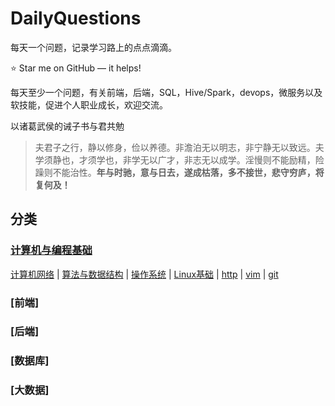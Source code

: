 # DailyQuestions

每天一个问题，记录学习路上的点点滴滴。

⭐️ Star me on GitHub — it helps!

每天至少一个问题，有关前端，后端，SQL，Hive/Spark，devops，微服务以及软技能，促进个人职业成长，欢迎交流。

以诸葛武侯的诫子书与君共勉

> 夫君子之行，静以修身，俭以养德。非澹泊无以明志，非宁静无以致远。夫学须静也，才须学也，非学无以广才，非志无以成学。淫慢则不能励精，险躁则不能治性。**年与时驰，意与日去，遂成枯落，多不接世，悲守穷庐，将复何及！**

## 分类

### [计算机与编程基础](https://q.shanyue.tech/base/)

[计算机网络](https://q.shanyue.tech/base/network/) | 
[算法与数据结构](https://q.shanyue.tech/base/algorithm/) | 
[操作系统](https://q.shanyue.tech/base/os/) |
[Linux基础](https://q.shanyue.tech/base/linux/) |
[http](https://q.shanyue.tech/base/http/) | 
[vim](https://q.shanyue.tech/base/vim/) | 
[git](https://q.shanyue.tech/base/git/)

### [前端]


### [后端]


### [数据库]


### [大数据]

